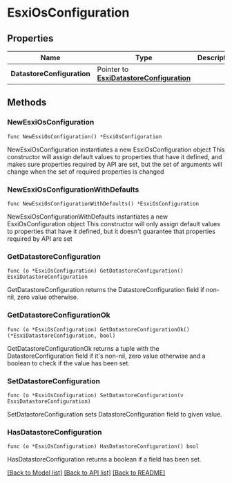 # EsxiOsConfiguration

## Properties

Name | Type | Description | Notes
------------ | ------------- | ------------- | -------------
**DatastoreConfiguration** | Pointer to [**EsxiDatastoreConfiguration**](EsxiDatastoreConfiguration.md) |  | [optional] 

## Methods

### NewEsxiOsConfiguration

`func NewEsxiOsConfiguration() *EsxiOsConfiguration`

NewEsxiOsConfiguration instantiates a new EsxiOsConfiguration object
This constructor will assign default values to properties that have it defined,
and makes sure properties required by API are set, but the set of arguments
will change when the set of required properties is changed

### NewEsxiOsConfigurationWithDefaults

`func NewEsxiOsConfigurationWithDefaults() *EsxiOsConfiguration`

NewEsxiOsConfigurationWithDefaults instantiates a new EsxiOsConfiguration object
This constructor will only assign default values to properties that have it defined,
but it doesn't guarantee that properties required by API are set

### GetDatastoreConfiguration

`func (o *EsxiOsConfiguration) GetDatastoreConfiguration() EsxiDatastoreConfiguration`

GetDatastoreConfiguration returns the DatastoreConfiguration field if non-nil, zero value otherwise.

### GetDatastoreConfigurationOk

`func (o *EsxiOsConfiguration) GetDatastoreConfigurationOk() (*EsxiDatastoreConfiguration, bool)`

GetDatastoreConfigurationOk returns a tuple with the DatastoreConfiguration field if it's non-nil, zero value otherwise
and a boolean to check if the value has been set.

### SetDatastoreConfiguration

`func (o *EsxiOsConfiguration) SetDatastoreConfiguration(v EsxiDatastoreConfiguration)`

SetDatastoreConfiguration sets DatastoreConfiguration field to given value.

### HasDatastoreConfiguration

`func (o *EsxiOsConfiguration) HasDatastoreConfiguration() bool`

HasDatastoreConfiguration returns a boolean if a field has been set.


[[Back to Model list]](../README.md#documentation-for-models) [[Back to API list]](../README.md#documentation-for-api-endpoints) [[Back to README]](../README.md)


